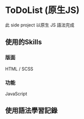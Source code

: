 # ToDoList (原生JS)

此 side project 以原生 JS 語法完成

## 使用的Skills

### 版面

HTML / SCSS

### 功能

JavaScript

## 使用語法學習記錄

